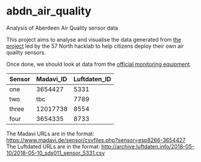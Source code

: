 # abdn_air_quality
Analysis of Aberdeen Air Quality sensor data

This project aims to analyse and visualise the data generated from [the project](https://wiki.57north.org.uk/index.php/Projects:Air_Quality_Monitor) led by the 57 North hacklab to help citizens deploy their own air quality sensors. 

Once done, we should look at data from the [official monitoring equipment](http://www.scottishairquality.co.uk/latest/site-info.php?site_id=ABD0&view=latest).


| Sensor  | Madavi_ID | Luftdaten_ID |
| :------ |:----------| :---------- |
| one     | 3654427   | 5331         |
| two     | tbc       | 7789         |
| three   | 12017738  | 8554         |
| four    | 3654335   | 8733         |


The Madavi URLs are in the format: https://www.madavi.de/sensor/csvfiles.php?sensor=esp8266-3654427
The Luftdated URLs are in the format: http://archive.luftdaten.info/2018-05-10/2018-05-10_sds011_sensor_5331.csv